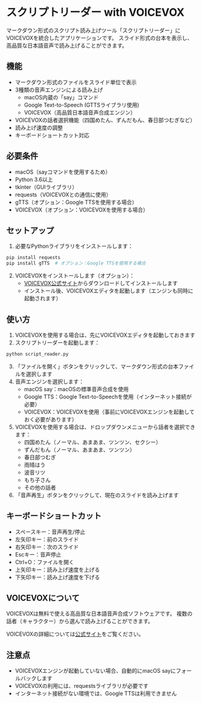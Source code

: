 # スクリプトリーダー with VOICEVOX

マークダウン形式のスクリプト読み上げツール「スクリプトリーダー」にVOICEVOXを統合したアプリケーションです。
スライド形式の台本を表示し、高品質な日本語音声で読み上げることができます。

## 機能

- マークダウン形式のファイルをスライド単位で表示
- 3種類の音声エンジンによる読み上げ
  - macOS内蔵の「say」コマンド
  - Google Text-to-Speech (GTTSライブラリ使用)
  - VOICEVOX（高品質日本語音声合成エンジン）
- VOICEVOXの話者選択機能（四国めたん、ずんだもん、春日部つむぎなど）
- 読み上げ速度の調整
- キーボードショートカット対応

## 必要条件

- macOS（sayコマンドを使用するため）
- Python 3.6以上
- tkinter（GUIライブラリ）
- requests（VOICEVOXとの通信に使用）
- gTTS（オプション：Google TTSを使用する場合）
- VOICEVOX（オプション：VOICEVOXを使用する場合）

## セットアップ

1. 必要なPythonライブラリをインストールします：

```bash
pip install requests
pip install gTTS  # オプション：Google TTSを使用する場合
```

2. VOICEVOXをインストールします（オプション）：
   - [VOICEVOX公式サイト](https://voicevox.hiroshiba.jp/)からダウンロードしてインストールします
   - インストール後、VOICEVOXエディタを起動します（エンジンも同時に起動されます）

## 使い方

1. VOICEVOXを使用する場合は、先にVOICEVOXエディタを起動しておきます
2. スクリプトリーダーを起動します：

```bash
python script_reader.py
```

3. 「ファイルを開く」ボタンをクリックして、マークダウン形式の台本ファイルを選択します
4. 音声エンジンを選択します：
   - macOS say：macOSの標準音声合成を使用
   - Google TTS：Google Text-to-Speechを使用（インターネット接続が必要）
   - VOICEVOX：VOICEVOXを使用（事前にVOICEVOXエンジンを起動しておく必要があります）
5. VOICEVOXを使用する場合は、ドロップダウンメニューから話者を選択できます：
   - 四国めたん（ノーマル、あまあま、ツンツン、セクシー）
   - ずんだもん（ノーマル、あまあま、ツンツン）
   - 春日部つむぎ
   - 雨晴はう
   - 波音リツ
   - もち子さん
   - その他の話者
6. 「音声再生」ボタンをクリックして、現在のスライドを読み上げます

## キーボードショートカット

- スペースキー：音声再生/停止
- 左矢印キー：前のスライド
- 右矢印キー：次のスライド
- Escキー：音声停止
- Ctrl+O：ファイルを開く
- 上矢印キー：読み上げ速度を上げる
- 下矢印キー：読み上げ速度を下げる

## VOICEVOXについて

VOICEVOXは無料で使える高品質な日本語音声合成ソフトウェアです。
複数の話者（キャラクター）から選んで読み上げることができます。

VOICEVOXの詳細については[公式サイト](https://voicevox.hiroshiba.jp/)をご覧ください。

## 注意点

- VOICEVOXエンジンが起動していない場合、自動的にmacOS sayにフォールバックします
- VOICEVOXの利用には、requestsライブラリが必要です
- インターネット接続がない環境では、Google TTSは利用できません